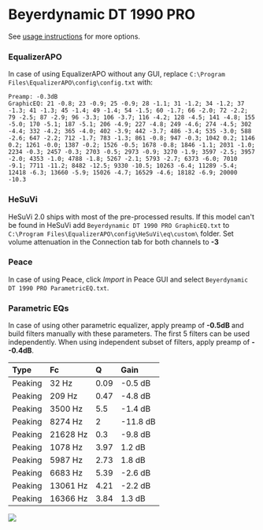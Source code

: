 # Beyerdynamic DT 1990 PRO
See [usage instructions](https://github.com/jaakkopasanen/AutoEq#usage) for more options.

### EqualizerAPO
In case of using EqualizerAPO without any GUI, replace `C:\Program Files\EqualizerAPO\config\config.txt`
with:
```
Preamp: -0.3dB
GraphicEQ: 21 -0.8; 23 -0.9; 25 -0.9; 28 -1.1; 31 -1.2; 34 -1.2; 37 -1.3; 41 -1.3; 45 -1.4; 49 -1.4; 54 -1.5; 60 -1.7; 66 -2.0; 72 -2.2; 79 -2.5; 87 -2.9; 96 -3.3; 106 -3.7; 116 -4.2; 128 -4.5; 141 -4.8; 155 -5.0; 170 -5.1; 187 -5.1; 206 -4.9; 227 -4.8; 249 -4.6; 274 -4.5; 302 -4.4; 332 -4.2; 365 -4.0; 402 -3.9; 442 -3.7; 486 -3.4; 535 -3.0; 588 -2.6; 647 -2.2; 712 -1.7; 783 -1.3; 861 -0.8; 947 -0.3; 1042 0.2; 1146 0.2; 1261 -0.0; 1387 -0.2; 1526 -0.5; 1678 -0.8; 1846 -1.1; 2031 -1.0; 2234 -0.3; 2457 -0.3; 2703 -0.5; 2973 -0.9; 3270 -1.9; 3597 -2.5; 3957 -2.0; 4353 -1.0; 4788 -1.8; 5267 -2.1; 5793 -2.7; 6373 -6.0; 7010 -9.1; 7711 -11.2; 8482 -12.5; 9330 -10.5; 10263 -6.4; 11289 -5.4; 12418 -6.3; 13660 -5.9; 15026 -4.7; 16529 -4.6; 18182 -6.9; 20000 -10.3
```

### HeSuVi
HeSuVi 2.0 ships with most of the pre-processed results. If this model can't be found in HeSuVi add
`Beyerdynamic DT 1990 PRO GraphicEQ.txt` to `C:\Program Files\EqualizerAPO\config\HeSuVi\eq\custom\` folder.
Set volume attenuation in the Connection tab for both channels to **-3**

### Peace
In case of using Peace, click *Import* in Peace GUI and select `Beyerdynamic DT 1990 PRO ParametricEQ.txt`.

### Parametric EQs
In case of using other parametric equalizer, apply preamp of **-0.5dB** and build filters manually
with these parameters. The first 5 filters can be used independently.
When using independent subset of filters, apply preamp of **--0.4dB**.

| Type    | Fc       |    Q | Gain     |
|:--------|:---------|:-----|:---------|
| Peaking | 32 Hz    | 0.09 | -0.5 dB  |
| Peaking | 209 Hz   | 0.47 | -4.8 dB  |
| Peaking | 3500 Hz  | 5.5  | -1.4 dB  |
| Peaking | 8274 Hz  | 2    | -11.8 dB |
| Peaking | 21628 Hz | 0.3  | -9.8 dB  |
| Peaking | 1078 Hz  | 3.97 | 1.2 dB   |
| Peaking | 5987 Hz  | 2.73 | 1.8 dB   |
| Peaking | 6683 Hz  | 5.39 | -2.6 dB  |
| Peaking | 13061 Hz | 4.21 | -2.2 dB  |
| Peaking | 16366 Hz | 3.84 | 1.3 dB   |

![](https://raw.githubusercontent.com/jaakkopasanen/AutoEq/master/results/rtings/avg/Beyerdynamic%20DT%201990%20PRO/Beyerdynamic%20DT%201990%20PRO.png)